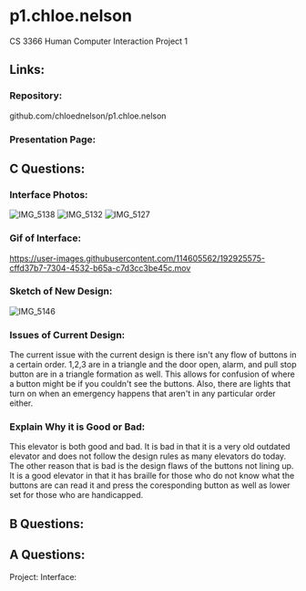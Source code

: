 # p1.chloe.nelson
CS 3366 Human Computer Interaction Project 1

## Links:
### Repository: 
github.com/chloednelson/p1.chloe.nelson
### Presentation Page:

## C Questions:
### Interface Photos:
![IMG_5138](https://user-images.githubusercontent.com/114605562/192924281-831dd53d-87f9-4810-a54b-a994a5d37f64.jpg)
![IMG_5132](https://user-images.githubusercontent.com/114605562/192924295-69446ef2-2a07-4052-83d9-e3fba9edf26d.JPG)
![IMG_5127](https://user-images.githubusercontent.com/114605562/192924302-189325b4-1c39-4d48-8a1f-e020ac3e5f96.jpg)

### Gif of Interface:
https://user-images.githubusercontent.com/114605562/192925575-cffd37b7-7304-4532-b65a-c7d3cc3be45c.mov

### Sketch of New Design:
![IMG_5146](https://user-images.githubusercontent.com/114605562/192926887-6e9e01fe-ad40-4ac2-b837-88d3c74ecc92.jpg)

### Issues of Current Design:
The current issue with the current design is there isn't any flow of buttons in a certain order. 1,2,3 are in a triangle and the door open, alarm, and pull stop button are in a triangle formation as well. This allows for confusion of where a button might be if you couldn't see the buttons. Also, there are lights that turn on when an emergency happens that aren't in any particular order either.

### Explain Why it is Good or Bad:
This elevator is both good and bad. It is bad in that it is a very old outdated elevator and does not follow the design rules as many elevators do today. The other reason that is bad is the design flaws of the buttons not lining up. It is a good elevator in that it has braille for those who do not know what the buttons are can read it and press the coresponding button as well as lower set for those who are handicapped. 


## B Questions:


## A Questions:

Project:
Interface:

